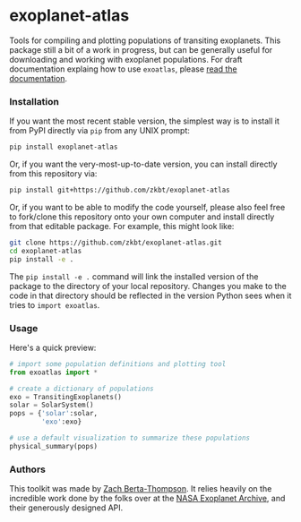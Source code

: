 # exoplanet-atlas
Tools for compiling and plotting populations of transiting exoplanets. This package still a bit of a work in progress, but can be generally useful for downloading and working with exoplanet populations. For draft documentation explaing how to use `exoatlas`, please [read the documentation](https://zkbt.github.io/exoplanet-atlas/build/html/index.html).

### Installation
If you want the most recent stable version, the simplest way is to install it from PyPI directly via `pip` from any UNIX prompt:
```bash
pip install exoplanet-atlas
```

Or, if you want the very-most-up-to-date version, you can install directly from this repository via:
```bash
pip install git+https://github.com/zkbt/exoplanet-atlas
```

Or, if you want to be able to modify the code yourself, please also feel free to fork/clone this repository onto your own computer and install directly from that editable package. For example, this might look like:
```bash
git clone https://github.com/zkbt/exoplanet-atlas.git
cd exoplanet-atlas
pip install -e .
```
The `pip install -e .` command will link the installed version of the package to the directory of your local repository. Changes you make to the code in that directory should be reflected in the version Python sees when it tries to `import exoatlas`.

### Usage
Here's a quick preview:


```python
# import some population definitions and plotting tool
from exoatlas import *

# create a dictionary of populations
exo = TransitingExoplanets()
solar = SolarSystem()
pops = {'solar':solar,
        'exo':exo}

# use a default visualization to summarize these populations
physical_summary(pops)
```

### Authors
This toolkit was made by [Zach Berta-Thompson](http://casa.colorado.edu/~bertathompson/). It relies heavily on the incredible work done by the folks over at the [NASA Exoplanet Archive](https://exoplanetarchive.ipac.caltech.edu), and their generously designed API.

